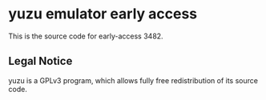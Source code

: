 yuzu emulator early access
=============

This is the source code for early-access 3482.

## Legal Notice

yuzu is a GPLv3 program, which allows fully free redistribution of its source code.